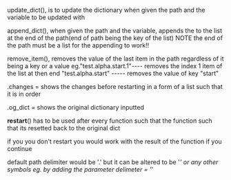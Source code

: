update_dict(), is to update the dictionary when given the path and the variable to be updated with

append_dict(), when given the path and the variable,
            appends the to the list at the end of the path(end of path being the key of the list)
            NOTE
            the end of the path must be a list for the appending to work!!

remove_item(), removes the value of the last item in the path regardless of it being a key or a value
               eg."test.alpha.start.1"---- removes the index 1 item of the list at then end 
                  "test.alpha.start" ----- removes the value of key "start"

.changes = shows the changes before restarting in a form of a list such that it is in order

.og_dict = shows the original dictionary inputted


__restart__() has to be used after every function such that the function such that its resetted back to the original dict 

if you you don't restart you would work with the result of the function if you continue 


default path delimiter would be '.'
but it can be altered to be '_' or any other symbols 
eg. by adding the parameter delimeter = '_'



